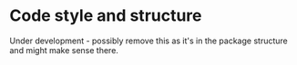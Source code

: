 # Code style and structure


Under development - possibly remove this as it's in the package structure 
and might 
make sense there. 